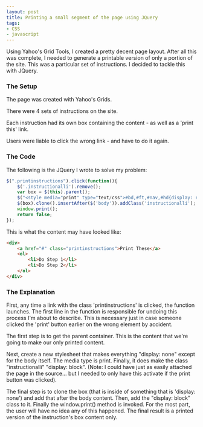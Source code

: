 ```yaml
---
layout: post
title: Printing a small segment of the page using JQuery
tags:
- CSS
- javascript
---
```


Using Yahoo's Grid Tools, I created a pretty decent page layout.  After all this was complete, I needed to generate a printable version of only a portion of the site.  This was a particular set of instructions.  I decided to tackle this with JQuery.

### The Setup

The page was created with Yahoo's Grids.

There were 4 sets of instructions on the site.

Each instruction had its own box containing the content - as well as a 'print this' link.

Users were liable to click the wrong link - and have to do it again.

### The Code

The following is the JQuery I wrote to solve my problem:

```javascript
$(".printinstructions").click(function(){
    $('.instructionalli').remove();
    var box = $(this).parent();
    $("<style media="print" type="text/css">#bd,#ft,#nav,#hd{display: none}a.printinstructions{display:none}.instructionalli{display:block}</style>").appendTo($('head'));
    $(box).clone().insertAfter($('body')).addClass('instructionalli');
    window.print();
    return false;
});
```
    
This is what the content may have looked like:

```html
<div>
    <a href="#" class="printinstructions">Print These</a>
    <ol>
        <li>Do Step 1</li>
        <li>Do Step 2</li>
    </ol>
</div>
```
    
### The Explanation

First, any time a link with the class 'printinstructions' is clicked, the function launches.  The first line in the function is responsible for undoing this process I'm about to describe.  This is necessary just in case someone clicked the 'print' button earlier on the wrong element by accident.

The first step is to get the parent container.  This is the content that we're going to make our only printed content.

Next, create a new stylesheet that makes everything "display: none" except for the body itself.  The media type is print.  Finally, it does make the class "instructionalli" "display: block".  (Note: I could have just as easily attached the page in the source... but I needed to only have this activate if the print button was clicked).

The final step is to clone the box (that is inside of something that is 'display: none') and add that after the body content.  Then, add the "display: block" class to it.  Finally the window.print() method is invoked.  For the most part, the user will have no idea any of this happened.  The final result is a printed version of the instruction's box content only.
